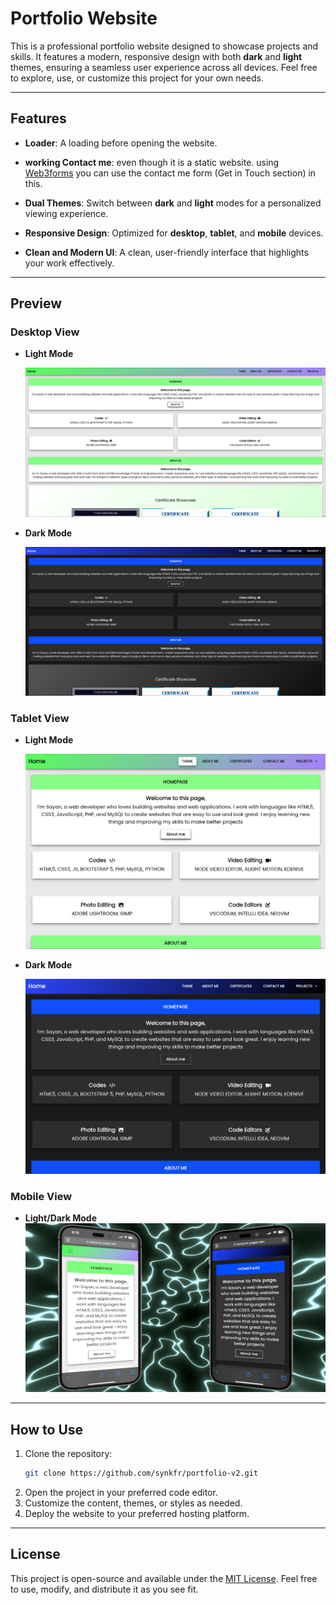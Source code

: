 # Portfolio Website

This is a professional portfolio website designed to showcase projects and skills. It features a modern, responsive design with both **dark** and **light** themes, ensuring a seamless user experience across all devices. Feel free to explore, use, or customize this project for your own needs.

---

## Features
- **Loader**: A loading before opening the website.
- **working Contact me**: even though it is a static website. using [Web3forms](https://web3forms.com) you can use the contact me form (Get in Touch section) in this.

- **Dual Themes**: Switch between **dark** and **light** modes for a personalized viewing experience.
- **Responsive Design**: Optimized for **desktop**, **tablet**, and **mobile** devices.
- **Clean and Modern UI**: A clean, user-friendly interface that highlights your work effectively.

---

## Preview

### Desktop View
- **Light Mode**  
  <div><img src="desktop-light.png" alt="Desktop Light Mode"></div>

 - **Dark Mode**  
   <div><img src="desktop-dark.png" alt="Desktop Dark Mode"></div>

 ### Tablet View
 - **Light Mode**  
   <div><img src="tablet-light.jpg" alt="Tablet Light Mode"></div>

 - **Dark Mode**  
    <div><img src="tablet-dark.jpg" alt="Tablet Dark Mode"></div>

 ### Mobile View
 - **Light/Dark Mode**  
    <div><img src="mobile-look.jpeg" alt="Mobile Look"></div>

---
  ## How to Use

1. Clone the repository:
   ```bash
   git clone https://github.com/synkfr/portfolio-v2.git
   ```
2. Open the project in your preferred code editor.
3. Customize the content, themes, or styles as needed.
4. Deploy the website to your preferred hosting platform.

---

 
 ## License

   This project is open-source and available under the [MIT License](LICENSE). Feel free to use, modify, and distribute it as you see fit.
